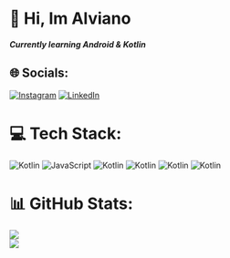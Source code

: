 # 👋 Hi, Im Alviano
##### Currently learning Android & Kotlin 



## 🌐 Socials:
[![Instagram](https://img.shields.io/badge/Instagram-%23E4405F.svg?logo=Instagram&logoColor=white)](https://instagram.com/mdalviano) [![LinkedIn](https://img.shields.io/badge/LinkedIn-%230077B5.svg?logo=linkedin&logoColor=white)](https://linkedin.com/in/m-detryalviano-maharandi-4222bb312) 



# 💻 Tech Stack:
![Kotlin](https://img.shields.io/badge/kotlin-%8FF421F6.svg?style=for-the-badge&logo=kotlin&logoColor=black) ![JavaScript](https://img.shields.io/badge/aksara_jawa-%23323330.svg?style=for-the-badge&logo=javascript&logoColor=%23F7DF1E) ![Kotlin](https://img.shields.io/badge/bahasa_k-%23F901FF.svg?style=for-the-badge&logo=php&logoColor=blue) ![Kotlin](https://img.shields.io/badge/yahahaha-%346FF81F.svg?style=for-the-badge&logo=laravel&logoColor=red) ![Kotlin](https://img.shields.io/badge/snapan-%23FF18FF.svg?style=for-the-badge&logo=go&logoColor=gray) ![Kotlin](https://img.shields.io/badge/pplg-%0FF241F5.svg?style=for-the-badge&logo=tailwindcss&logoColor=green)


# 📊 GitHub Stats:
![](https://github-readme-streak-stats.herokuapp.com/?user=MDAlviano&theme=dark&hide_border=false)<br/>
![](https://github-readme-stats.vercel.app/api/top-langs/?username=MDAlviano&theme=dark&hide_border=false&include_all_commits=false&count_private=false&layout=compact)

<!-- Proudly created with GPRM ( https://gprm.itsvg.in ) -->
<!-- Proudly created with GPRM ( https://gprm.itsvg.in ) -->

<!-- Proudly created with GPRM ( https://gprm.itsvg.in ) -->
<!-- Proudly created with GPRM ( https://gprm.itsvg.in ) -->

<!-- Proudly created with GPRM ( https://gprm.itsvg.in ) -->

<!-- Proudly created with GPRM ( https://gprm.itsvg.in ) -->

<!---
MDAlviano/MDAlviano is a ✨ special ✨ repository because its `README.md` (this file) appears on your GitHub profile.
You can click the Preview link to take a look at your changes.
--->

